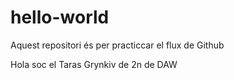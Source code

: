 # hello-world
Aquest repositori és per practiccar el flux de Github

Hola soc el Taras Grynkiv de 2n de DAW
